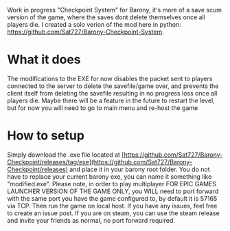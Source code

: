 Work in progress "Checkpoint System" for Barony, it's more of a save scum version of the game, where the saves dont delete themselves once all players die. I created a solo verion of the mod here in python: https://github.com/Sat727/Barony-Checkpoint-System.


# What it does

The modifications to the EXE for now disables the packet sent to players connected to the server to delete the savefile/game over, and prevents the client itself from deleting the savefile resulting in no progress loss once all players die. Maybe there will be a feature in the future to restart the level, but for now you will need to go to main menu and re-host the game

# How to setup

Simply download the .exe file located at [https://github.com/Sat727/Barony-Checkpoint/releases/tag/exe](https://github.com/Sat727/Barony-Checkpoint/releases) and place it in your barony root folder. You do not have to replace your current barony exe, you can name it something like "modified.exe". Please note, in order to play multiplayer FOR EPIC GAMES LAUNCHER VERSION OF THE GAME ONLY, you WILL need to port forward with the same port you have the game configured to, by default it is 57165 via TCP. Then run the game on local host. If you have any issues, feel free to create an issue post. If you are on steam, you can use the steam release and invite your friends as normal, no port forward required.

